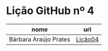 # Lição GitHub nº 4

nome | url
---  | --- 
Bárbara Araújo Prates | [Lição04](https://github.com/Barbaraprattes/04_licaoGH/blob/master/04_licaoGH.rmd)
